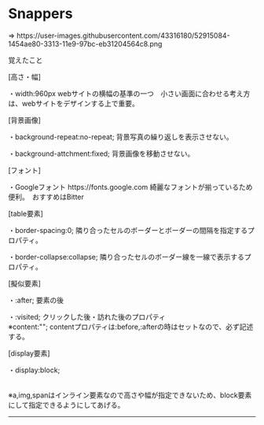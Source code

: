 
<h1>Snappers</h1> <span>  => https://user-images.githubusercontent.com/43316180/52915084-1454ae80-3313-11e9-97bc-eb31204564c8.png</span>
<p>覚えたこと</p>
<section>[高さ・幅]</section>
<p>・width:960px webサイトの横幅の基準の一つ　小さい画面に合わせる考え方は、webサイトをデザインする上で重要。</p>


<section>[背景画像]</section>
<p>・background-repeat:no-repeat; 背景写真の繰り返しを表示させない。</p>
<p>・background-attchment:fixed; 背景画像を移動させない。</p>

<section>[フォント]</section>
<p>・Googleフォント https://fonts.google.com 綺麗なフォントが揃っているため便利。　おすすめはBitter

<section>[table要素]</section>
<p>・border-spacing:0; 隣り合ったセルのボーダーとボーダーの間隔を指定するプロパティ。</p>
<p>・border-collapse:collapse; 隣り合ったセルのボーダー線を一線で表示するプロパティ。</p>

<section>[擬似要素]</section>
<p>・:after; 要素の後
<p>・:visited; クリックした後・訪れた後のプロパティ
<br>※content:""; contentプロパティは:before,:afterの時はセットなので、必ず記述する。

<section>[display要素]</section>
<p>・display:block;</p>
<br>※a,img,spanはインライン要素なので高さや幅が指定できないため、block要素にして指定できるようにしてあげる。

-------------------------------------------------------------------------------------------------------------
